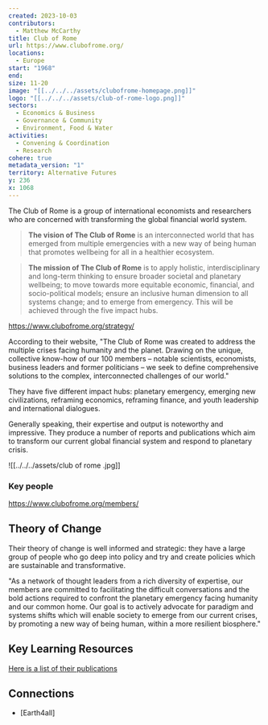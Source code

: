 ```yaml
---
created: 2023-10-03
contributors:
  - Matthew McCarthy
title: Club of Rome
url: https://www.clubofrome.org/
locations:
  - Europe
start: "1968"
end: 
size: 11-20
image: "[[../../../assets/clubofrome-homepage.png]]"
logo: "[[../../../assets/club-of-rome-logo.png]]"
sectors:
  - Economics & Business
  - Governance & Community
  - Environment, Food & Water
activities:
  - Convening & Coordination
  - Research
cohere: true
metadata_version: "1"
territory: Alternative Futures
y: 236
x: 1068
---
```


The Club of Rome is a group of international economists and researchers  who are concerned with transforming the global financial world system. 

>**The vision of The Club of Rome** is an interconnected world that has emerged from multiple emergencies with a new way of being human that promotes wellbeing for all in a healthier ecosystem.

> **The mission of The Club of Rome** is to apply holistic, interdisciplinary and long-term thinking to ensure broader societal and planetary wellbeing; to move towards more equitable economic, financial, and socio-political models; ensure an inclusive human dimension to all systems change; and to emerge from emergency. This will be achieved through the five impact hubs.

https://www.clubofrome.org/strategy/

According to their website, "The Club of Rome was created to address the multiple crises facing humanity and the planet. Drawing on the unique, collective know-how of our 100 members – notable scientists, economists, business leaders and former politicians – we seek to define comprehensive solutions to the complex, interconnected challenges of our world."

They have five different impact hubs: planetary emergency, emerging new civilizations, reframing economics, reframing finance, and youth leadership and international dialogues. 

Generally speaking, their expertise and output is noteworthy and impressive. They produce a number of reports and publications which aim to transform our current global financial system and respond to planetary crisis. 



![[../../../assets/club of rome .jpg]]

### Key people 

 https://www.clubofrome.org/members/

## Theory of Change 

Their theory of change is well informed and strategic: they have a large group of people who go deep into policy and try and create policies which are sustainable and transformative. 

"As a network of thought leaders from a rich diversity of expertise, our members are committed to facilitating the difficult conversations and the bold actions required to confront the planetary emergency facing humanity and our common home. Our goal is to actively advocate for paradigm and systems shifts which will enable society to emerge from our current crises, by promoting a new way of being human, within a more resilient biosphere."

## Key Learning Resources 

[Here is a list of their publications](https://www.clubofrome.org/publications/?filter=reports-to-cor)

## Connections 

- [Earth4all] 

